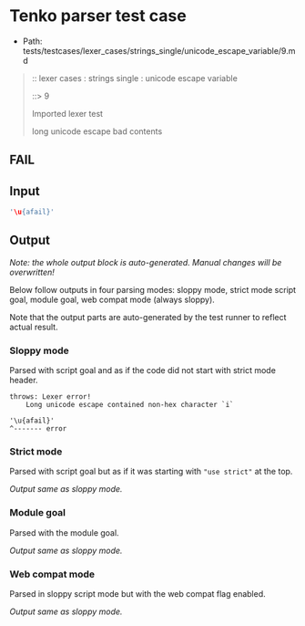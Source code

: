 # Tenko parser test case

- Path: tests/testcases/lexer_cases/strings_single/unicode_escape_variable/9.md

> :: lexer cases : strings single : unicode escape variable
>
> ::> 9
>
> Imported lexer test
>
> long unicode escape bad contents

## FAIL

## Input

`````js
'\u{afail}'
`````

## Output

_Note: the whole output block is auto-generated. Manual changes will be overwritten!_

Below follow outputs in four parsing modes: sloppy mode, strict mode script goal, module goal, web compat mode (always sloppy).

Note that the output parts are auto-generated by the test runner to reflect actual result.

### Sloppy mode

Parsed with script goal and as if the code did not start with strict mode header.

`````
throws: Lexer error!
    Long unicode escape contained non-hex character `i`

'\u{afail}'
^------- error
`````

### Strict mode

Parsed with script goal but as if it was starting with `"use strict"` at the top.

_Output same as sloppy mode._

### Module goal

Parsed with the module goal.

_Output same as sloppy mode._

### Web compat mode

Parsed in sloppy script mode but with the web compat flag enabled.

_Output same as sloppy mode._
